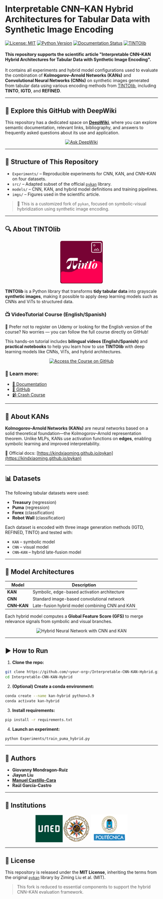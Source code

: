 # Interpretable CNN–KAN Hybrid Architectures for Tabular Data with Synthetic Image Encoding

[![License: MIT](https://img.shields.io/badge/license-MIT-blue.svg)](https://github.com/manwestc/Interpetrable-Hybrid-CNN-KAN/blob/master/LICENSE)
[![Python Version](https://img.shields.io/badge/Python-3.9%2B-blue)](https://pypi.python.org/pypi/)
[![Documentation Status](https://readthedocs.org/projects/morph-kgc/badge/?version=latest)](https://tintolib.readthedocs.io/en/latest/)
[![TINTOlib](https://img.shields.io/badge/library-TINTOlib-9cf)](https://github.com/oeg-upm/TINTOlib)

#### This repository supports the scientific article **"Interpretable CNN–KAN Hybrid Architectures for Tabular Data with Synthetic Image Encoding"**.

It contains all experiments and hybrid model configurations used to evaluate the combination of **Kolmogorov–Arnold Networks (KANs)** and **Convolutional Neural Networks (CNNs)** on synthetic images generated from tabular data using various encoding methods from [TINTOlib](https://tintolib.readthedocs.io/en/latest/), including **TINTO**, **IGTD**, and **REFINED**.

---

## 🔎 Explore this GitHub with DeepWiki

This repository has a dedicated space on **[DeepWiki]([https://deepwiki.com/oeg-upm/TINTOlib](https://deepwiki.com/manwestc/MIMO-indoor-localization-with-HybridNN-TINTOlib))**, where you can explore semantic documentation, relevant links, bibliography, and answers to frequently asked questions about its use and application.

<p align="center">
  <a href="https://deepwiki.com/manwestc/MIMO-indoor-localization-with-HybridNN-TINTOlib" target="_blank">
    <img src="https://deepwiki.com/badge.svg" alt="Ask DeepWiki"/>
  </a>
</p>

---

## 🧪 Structure of This Repository

- `Experiments/` – Reproducible experiments for CNN, KAN, and CNN–KAN on four datasets.
- `src/` – Adapted subset of the official [`pykan`](https://github.com/KindXiaoming/pykan) library.
- `models/` – CNN, KAN, and hybrid model definitions and training pipelines.
- `imgs/` – Figures used in the scientific article.

> 🔧 This is a customized fork of `pykan`, focused on symbolic-visual hybridization using synthetic image encoding.

---

## 🔍 About TINTOlib

<div align="center">
<img src="imgs/logo.svg" alt="TINTO Logo" width="140"/>
</div>

**TINTOlib** is a Python library that transforms **tidy tabular data** into grayscale **synthetic images**, making it possible to apply deep learning models such as CNNs and ViTs to structured data.

### 📺 VideoTutorial Course (English/Spanish)

🎥 Prefer not to register on Udemy or looking for the English version of the course? No worries — you can follow the full course directly on GitHub!

This hands-on tutorial includes **bilingual videos (English/Spanish)** and **practical notebooks** to help you learn how to use **TINTOlib** with deep learning models like CNNs, ViTs, and hybrid architectures.

<p align="center">
  <a href="https://github.com/oeg-upm/TINTOlib-Crash_Course" target="_blank">
    <img src="https://img.shields.io/badge/GitHub-VideoTutorial%20Course-black?style=for-the-badge&logo=GitHub&logoColor=white" alt="Access the Course on GitHub"/>
  </a>
</p>

### 📘 Learn more: 
- [📘 Documentation](https://tintolib.readthedocs.io/en/latest/)
- [🚀 GitHub](https://github.com/oeg-upm/TINTOlib)
- [📹 Crash Course](https://github.com/oeg-upm/TINTOlib-Crash_Course)

---


## 🧠 About KANs

**Kolmogorov–Arnold Networks (KANs)** are neural networks based on a solid theoretical foundation—the Kolmogorov–Arnold representation theorem. Unlike MLPs, KANs use activation functions on **edges**, enabling symbolic learning and improved interpretability.

📘 Official docs: [https://kindxiaoming.github.io/pykan](https://kindxiaoming.github.io/pykan)

---


## 📊 Datasets

The following tabular datasets were used:

- **Treasury** (regression)
- **Puma** (regression)
- **Forex** (classification)
- **Robot Wall** (classification)

Each dataset is encoded with three image generation methods (IGTD, REFINED, TINTO) and tested with:

- `KAN` – symbolic model
- `CNN` – visual model
- `CNN–KAN` – hybrid late-fusion model

---

## 🧩 Model Architectures

| Model      | Description                                    |
|------------|------------------------------------------------|
| **KAN**    | Symbolic, edge-based activation architecture   |
| **CNN**    | Standard image-based convolutional network     |
| **CNN–KAN**| Late-fusion hybrid model combining CNN and KAN |

Each hybrid model computes a **Global Feature Score (GFS)** to merge relevance signals from symbolic and visual branches.

<div align="center">
<img src="imgs/HyNN.png" alt="Hybrid Neural Network with CNN and KAN" width="550"/>
</div>

---

## ▶ How to Run

1. **Clone the repo:**
```bash
git clone https://github.com/<your-org>/Interpretable-CNN-KAN-Hybrid.git
cd Interpretable-CNN-KAN-Hybrid
```

2. **(Optional) Create a conda environment:**
```bash
conda create --name kan-hybrid python=3.9
conda activate kan-hybrid
```

3. **Install requirements:**
```bash
pip install -r requirements.txt
```

4. **Launch an experiment:**
```bash
python Experiments/train_puma_hybrid.py
```


---

## 🧠 Authors

- **Giovanny Mondragon-Ruiz**
- **Jiayun Liu**
- **[Manuel Castillo-Cara](https://github.com/manwestc)**
- **Raúl García-Castro**

---

## 🏫 Institutions

<div align="center">
<kbd><img src="imgs/logo-uned-.jpg" width="180"/></kbd>
<kbd><img src="imgs/logo-upm.png" width="120"/></kbd>
</div>

---

## 📜 License

This repository is released under the **MIT License**, inheriting the terms from the original [`pykan`](https://github.com/KindXiaoming/pykan) library by Ziming Liu et al. (MIT).

> This fork is reduced to essential components to support the hybrid CNN–KAN evaluation framework.
